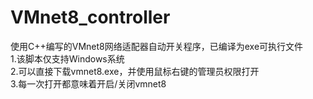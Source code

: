 # VMnet8_controller
使用C++编写的VMnet8网络适配器自动开关程序，已编译为exe可执行文件
<br/>1.该脚本仅支持Windows系统  <br/>2.可以直接下载vmnet8.exe，并使用鼠标右键的管理员权限打开  <br/>3.每一次打开都意味着开启/关闭vmnet8
